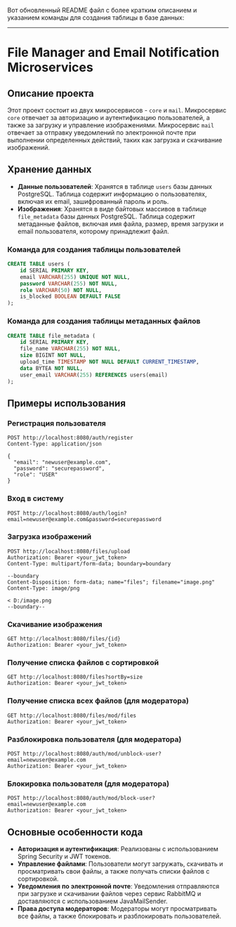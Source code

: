 Вот обновленный README файл с более кратким описанием и указанием команды для создания таблицы в базе данных:

---

# File Manager and Email Notification Microservices

## Описание проекта

Этот проект состоит из двух микросервисов - `core` и `mail`. Микросервис `core` отвечает за авторизацию и аутентификацию пользователей, а также за загрузку и управление изображениями. Микросервис `mail` отвечает за отправку уведомлений по электронной почте при выполнении определенных действий, таких как загрузка и скачивание изображений.

## Хранение данных

- **Данные пользователей**: Хранятся в таблице `users` базы данных PostgreSQL. Таблица содержит информацию о пользователях, включая их email, зашифрованный пароль и роль.
- **Изображения**: Хранятся в виде байтовых массивов в таблице `file_metadata` базы данных PostgreSQL. Таблица содержит метаданные файлов, включая имя файла, размер, время загрузки и email пользователя, которому принадлежит файл.

### Команда для создания таблицы пользователей

```sql
CREATE TABLE users (
    id SERIAL PRIMARY KEY,
    email VARCHAR(255) UNIQUE NOT NULL,
    password VARCHAR(255) NOT NULL,
    role VARCHAR(50) NOT NULL,
    is_blocked BOOLEAN DEFAULT FALSE
);
```

### Команда для создания таблицы метаданных файлов

```sql
CREATE TABLE file_metadata (
    id SERIAL PRIMARY KEY,
    file_name VARCHAR(255) NOT NULL,
    size BIGINT NOT NULL,
    upload_time TIMESTAMP NOT NULL DEFAULT CURRENT_TIMESTAMP,
    data BYTEA NOT NULL,
    user_email VARCHAR(255) REFERENCES users(email)
);
```

## Примеры использования

### Регистрация пользователя

```http
POST http://localhost:8080/auth/register
Content-Type: application/json

{
  "email": "newuser@example.com",
  "password": "securepassword",
  "role": "USER"
}
```

### Вход в систему

```http
POST http://localhost:8080/auth/login?email=newuser@example.com&password=securepassword
```

### Загрузка изображений

```http
POST http://localhost:8080/files/upload
Authorization: Bearer <your_jwt_token>
Content-Type: multipart/form-data; boundary=boundary

--boundary
Content-Disposition: form-data; name="files"; filename="image.png"
Content-Type: image/png

< D:/image.png
--boundary--
```

### Скачивание изображения

```http
GET http://localhost:8080/files/{id}
Authorization: Bearer <your_jwt_token>
```

### Получение списка файлов с сортировкой

```http
GET http://localhost:8080/files?sortBy=size
Authorization: Bearer <your_jwt_token>
```

### Получение списка всех файлов (для модератора)

```http
GET http://localhost:8080/files/mod/files
Authorization: Bearer <your_jwt_token>
```

### Разблокировка пользователя (для модератора)

```http
POST http://localhost:8080/auth/mod/unblock-user?email=newuser@example.com
Authorization: Bearer <your_jwt_token>
```

### Блокировка пользователя (для модератора)

```http
POST http://localhost:8080/auth/mod/block-user?email=newuser@example.com
Authorization: Bearer <your_jwt_token>
```

## Основные особенности кода

- **Авторизация и аутентификация**: Реализованы с использованием Spring Security и JWT токенов.
- **Управление файлами**: Пользователи могут загружать, скачивать и просматривать свои файлы, а также получать списки файлов с сортировкой.
- **Уведомления по электронной почте**: Уведомления отправляются при загрузке и скачивании файлов через сервис RabbitMQ и доставляются с использованием JavaMailSender.
- **Права доступа модераторов**: Модераторы могут просматривать все файлы, а также блокировать и разблокировать пользователей.

